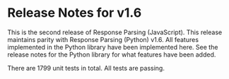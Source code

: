 # Release Notes for v1.6

This is the second release of Response Parsing (JavaScript). This release maintains parity with Response Parsing (Python) v1.6. All features implemented in the Python library have been implemented here. See the release notes for the Python library for what features have been added.

There are 1799 unit tests in total. All tests are passing.